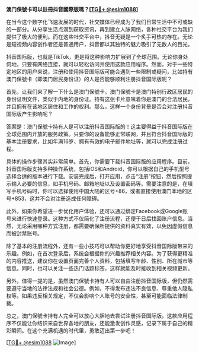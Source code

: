 **澳门保號卡可以註冊抖音國際版嗎？[[TG💪+ @esim1088](https://t.me/s/esim1088)]**

在当今这个数字化飞速发展的时代，社交媒体已经成为了我们日常生活中不可或缺的一部分。从分享生活点滴到获取资讯，再到建立人脉网络，各种社交平台为我们提供了极大的便利。而在这些社交平台中，抖音无疑是一个炙手可热的存在。无论是短视频内容创作者还是普通用户，抖音都以其独特的魅力吸引了无数人的目光。

抖音国际版，也就是TikTok，更是将这种影响力扩展到了全球范围。无论你身处何地，只要有网络连接，就可以轻松访问并使用这款应用程序。然而，对于一些特定地区的用户来说，注册和使用抖音国际版可能会遇到一些限制或疑问，比如持有澳门保號卡（即澳门居民身份证）的人是否能够顺利注册抖音国际版呢？

首先，让我们来了解一下什么是澳门保號卡。澳门保號卡是澳门特别行政区居民的身份证明文件，类似于内地的身份证。持有这张卡片意味着你是澳门的合法居民，并且拥有在该地区居住和工作的权利。那么，这样一个身份背景是否会对注册抖音国际版产生影响呢？

答案是：澳门保號卡持有人是可以注册抖音国际版的！这主要得益于抖音国际版在全球范围内开放的服务政策。只要你的设备能够正常联网，并且符合抖音国际版的基本注册要求，比如年满16岁、拥有有效的电子邮件地址等，就可以完成注册过程。

具体的操作步骤其实非常简单。首先，你需要下载抖音国际版的应用程序。目前，抖音国际版支持多种操作系统，包括iOS和Android，你可以根据自己的手机型号选择合适的版本进行下载。安装完成后，打开应用，点击“注册”按钮，然后按照提示输入必要的信息，如手机号码、邮箱地址以及设置密码等。需要注意的是，在填写手机号码时，你可以选择使用中国大陆的区号+86，或者直接使用澳门本地的区号+853，这并不会对注册造成任何障碍。

此外，如果你希望进一步优化用户体验，还可以通过绑定Facebook或Google账号来进行快速登录。这种方式不仅简化了注册流程，还便于日后找回账户信息。当然，无论采用哪种方式注册，都需要确保所提供的资料真实有效，以免因虚假信息而被封禁账号。

除了基本的注册流程外，还有一些小技巧可以帮助你更好地享受抖音国际版带来的乐趣。例如，在首次登录后，系统会根据你的兴趣推荐相关内容。为了获得更精准的内容推送，建议你在设置页面完善个人资料，包括填写年龄、性别、所在城市等信息。同时，也可以关注一些热门话题标签，这样就能及时接收到相关视频更新。

另外，值得一提的是，虽然澳门保號卡持有人可以自由注册抖音国际版，但仍然需要遵守当地的法律法规和社会公德。例如，不得发布违法不良信息、尊重他人隐私权等。如果违反相关规定，不仅会影响个人账号的安全性，甚至可能面临法律制裁。

总之，澳门保號卡持有人完全可以放心大胆地去尝试注册抖音国际版。这款应用程序不仅能让你结识来自世界各地的朋友，还能激发创作灵感，记录下属于自己的精彩瞬间。在这个充满机遇的时代里，勇敢迈出第一步吧！

[[TG💪+ @esim1088](https://t.me/s/esim1088) ![Image](https://i.postimg.cc/4NQfJmqS/Snipaste-2025-05-13-00-14-12.png)]